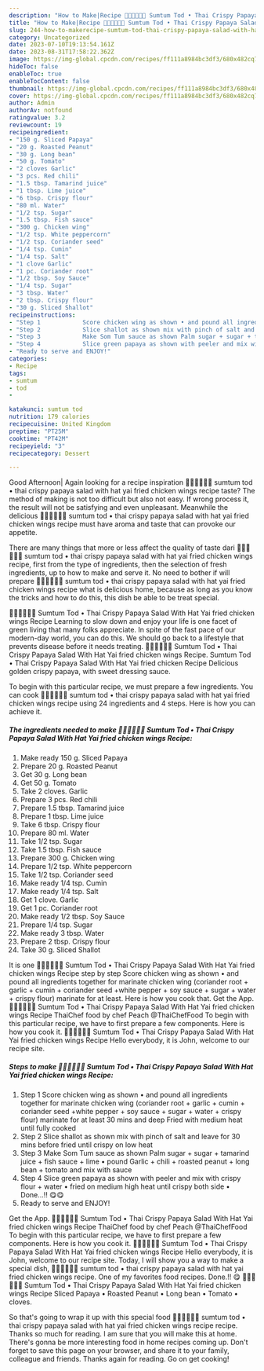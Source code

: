 ```yaml
---
description: "How to Make|Recipe 🧑🏽‍🍳🧑🏼‍🍳 Sumtum Tod • Thai Crispy Papaya Salad With Hat Yai fried chicken wings Recipe {That is Special"
title: "How to Make|Recipe 🧑🏽‍🍳🧑🏼‍🍳 Sumtum Tod • Thai Crispy Papaya Salad With Hat Yai fried chicken wings Recipe {That is Special"
slug: 244-how-to-makerecipe-sumtum-tod-thai-crispy-papaya-salad-with-hat-yai-fried-chicken-wings-recipe-that-is-special
category: Uncategorized
date: 2023-07-10T19:13:54.161Z
date: 2023-08-31T17:58:22.362Z
image: https://img-global.cpcdn.com/recipes/ff111a8984bc3df3/680x482cq70/sumtum-tod-thai-crispy-papaya-salad-with-hat-yai-fried-chicken-wings-recipe-recipe-main-photo.jpg
hideToc: false
enableToc: true
enableTocContent: false
thumbnail: https://img-global.cpcdn.com/recipes/ff111a8984bc3df3/680x482cq70/sumtum-tod-thai-crispy-papaya-salad-with-hat-yai-fried-chicken-wings-recipe-recipe-main-photo.jpg
cover: https://img-global.cpcdn.com/recipes/ff111a8984bc3df3/680x482cq70/sumtum-tod-thai-crispy-papaya-salad-with-hat-yai-fried-chicken-wings-recipe-recipe-main-photo.jpg
author: Admin
authorAv: notfound
ratingvalue: 3.2
reviewcount: 19
recipeingredient:
- "150 g. Sliced Papaya"
- "20 g. Roasted Peanut"
- "30 g. Long bean"
- "50 g. Tomato"
- "2 cloves Garlic"
- "3 pcs. Red chili"
- "1.5 tbsp. Tamarind juice"
- "1 tbsp. Lime juice"
- "6 tbsp. Crispy flour"
- "80 ml. Water"
- "1/2 tsp. Sugar"
- "1.5 tbsp. Fish sauce"
- "300 g. Chicken wing"
- "1/2 tsp. White peppercorn"
- "1/2 tsp. Coriander seed"
- "1/4 tsp. Cumin"
- "1/4 tsp. Salt"
- "1 clove Garlic"
- "1 pc. Coriander root"
- "1/2 tbsp. Soy Sauce"
- "1/4 tsp. Sugar"
- "3 tbsp. Water"
- "2 tbsp. Crispy flour"
- "30 g. Sliced Shallot"
recipeinstructions:
- "Step 1            Score chicken wing as shown • and pound all ingredients together for marinate chicken wing (coriander root + garlic + cumin + coriander seed +white pepper + soy sauce + sugar + water + crispy flour) marinate for at least 30 mins and deep Fried with medium heat until fully cooked"
- "Step 2            Slice shallot as shown mix with pinch of salt and leave for 30 mins before fried until crispy on low heat"
- "Step 3            Make Som Tum sauce as shown Palm sugar + sugar + tamarind juice + fish sauce + lime • pound Garlic + chili + roasted peanut + long bean + tomato and mix with sauce"
- "Step 4            Slice green papaya as shown with peeler and mix with crispy flour + water • fried on medium high heat until crispy both side • Done...!! 😋😋"
- "Ready to serve and ENJOY!"
categories:
- Recipe
tags:
- sumtum
- tod
- 

katakunci: sumtum tod  
nutrition: 179 calories
recipecuisine: United Kingdom
preptime: "PT25M"
cooktime: "PT42M"
recipeyield: "3"
recipecategory: Dessert

---
```



Good Afternoon| Again looking for a recipe inspiration 🧑🏽‍🍳🧑🏼‍🍳 sumtum tod • thai crispy papaya salad with hat yai fried chicken wings recipe taste? The method of making is not too difficult but also not easy. If wrong process it, the result will not be satisfying and even unpleasant. Meanwhile the delicious 🧑🏽‍🍳🧑🏼‍🍳 sumtum tod • thai crispy papaya salad with hat yai fried chicken wings recipe must have aroma and taste that can provoke our appetite.






There are many things that more or less affect the quality of taste dari 🧑🏽‍🍳🧑🏼‍🍳 sumtum tod • thai crispy papaya salad with hat yai fried chicken wings recipe, first from the type of ingredients, then the selection of fresh ingredients, up to how to make and serve it. No need to bother if will prepare 🧑🏽‍🍳🧑🏼‍🍳 sumtum tod • thai crispy papaya salad with hat yai fried chicken wings recipe what is delicious home, because as long as you know the tricks and how to do this, this dish be able to be treat special.


🧑🏽‍🍳🧑🏼‍🍳 Sumtum Tod • Thai Crispy Papaya Salad With Hat Yai fried chicken wings Recipe Learning to slow down and enjoy your life is one facet of green living that many folks appreciate. In spite of the fast pace of our modern-day world, you can do this. We should go back to a lifestyle that prevents disease before it needs treating. 🧑🏽‍🍳🧑🏼‍🍳 Sumtum Tod • Thai Crispy Papaya Salad With Hat Yai fried chicken wings Recipe. Sumtum Tod • Thai Crispy Papaya Salad With Hat Yai fried chicken Recipe Delicious golden crispy papaya, with sweet dressing sauce.


To begin with this particular recipe, we must prepare a few ingredients. You can cook 🧑🏽‍🍳🧑🏼‍🍳 sumtum tod • thai crispy papaya salad with hat yai fried chicken wings recipe using 24 ingredients and 4 steps. Here is how you can achieve it.

<!--inarticleads1-->

##### The ingredients needed to make 🧑🏽‍🍳🧑🏼‍🍳 Sumtum Tod • Thai Crispy Papaya Salad With Hat Yai fried chicken wings Recipe:

1. Make ready 150 g. Sliced Papaya
1. Prepare 20 g. Roasted Peanut
1. Get 30 g. Long bean
1. Get 50 g. Tomato
1. Take 2 cloves. Garlic
1. Prepare 3 pcs. Red chili
1. Prepare 1.5 tbsp. Tamarind juice
1. Prepare 1 tbsp. Lime juice
1. Take 6 tbsp. Crispy flour
1. Prepare 80 ml. Water
1. Take 1/2 tsp. Sugar
1. Take 1.5 tbsp. Fish sauce
1. Prepare 300 g. Chicken wing
1. Prepare 1/2 tsp. White peppercorn
1. Take 1/2 tsp. Coriander seed
1. Make ready 1/4 tsp. Cumin
1. Make ready 1/4 tsp. Salt
1. Get 1 clove. Garlic
1. Get 1 pc. Coriander root
1. Make ready 1/2 tbsp. Soy Sauce
1. Prepare 1/4 tsp. Sugar
1. Make ready 3 tbsp. Water
1. Prepare 2 tbsp. Crispy flour
1. Take 30 g. Sliced Shallot


It is one 🧑🏽‍🍳🧑🏼‍🍳 Sumtum Tod • Thai Crispy Papaya Salad With Hat Yai fried chicken wings Recipe step by step Score chicken wing as shown • and pound all ingredients together for marinate chicken wing (coriander root + garlic + cumin + coriander seed +white pepper + soy sauce + sugar + water + crispy flour) marinate for at least. Here is how you cook that. Get the App. 🧑🏽‍🍳🧑🏼‍🍳 Sumtum Tod • Thai Crispy Papaya Salad With Hat Yai fried chicken wings Recipe ThaiChef food by chef Peach @ThaiChefFood To begin with this particular recipe, we have to first prepare a few components. Here is how you cook it. 🧑🏽‍🍳🧑🏼‍🍳 Sumtum Tod • Thai Crispy Papaya Salad With Hat Yai fried chicken wings Recipe Hello everybody, it is John, welcome to our recipe site. 

<!--inarticleads2-->

##### Steps to make 🧑🏽‍🍳🧑🏼‍🍳 Sumtum Tod • Thai Crispy Papaya Salad With Hat Yai fried chicken wings Recipe:

1. Step 1            Score chicken wing as shown • and pound all ingredients together for marinate chicken wing (coriander root + garlic + cumin + coriander seed +white pepper + soy sauce + sugar + water + crispy flour) marinate for at least 30 mins and deep Fried with medium heat until fully cooked
1. Step 2            Slice shallot as shown mix with pinch of salt and leave for 30 mins before fried until crispy on low heat
1. Step 3            Make Som Tum sauce as shown Palm sugar + sugar + tamarind juice + fish sauce + lime • pound Garlic + chili + roasted peanut + long bean + tomato and mix with sauce
1. Step 4            Slice green papaya as shown with peeler and mix with crispy flour + water • fried on medium high heat until crispy both side • Done...!! 😋😋
1. Ready to serve and ENJOY!

Get the App. 🧑🏽‍🍳🧑🏼‍🍳 Sumtum Tod • Thai Crispy Papaya Salad With Hat Yai fried chicken wings Recipe ThaiChef food by chef Peach @ThaiChefFood To begin with this particular recipe, we have to first prepare a few components. Here is how you cook it. 🧑🏽‍🍳🧑🏼‍🍳 Sumtum Tod • Thai Crispy Papaya Salad With Hat Yai fried chicken wings Recipe Hello everybody, it is John, welcome to our recipe site. Today, I will show you a way to make a special dish, 🧑🏽‍🍳🧑🏼‍🍳 sumtum tod • thai crispy papaya salad with hat yai fried chicken wings recipe. One of my favorites food recipes. Done.!! 😋 🧑🏽‍🍳🧑🏼‍🍳 Sumtum Tod • Thai Crispy Papaya Salad With Hat Yai fried chicken wings Recipe Sliced Papaya • Roasted Peanut • Long bean • Tomato • cloves. 

So that's going to wrap it up with this special food 🧑🏽‍🍳🧑🏼‍🍳 sumtum tod • thai crispy papaya salad with hat yai fried chicken wings recipe recipe. Thanks so much for reading. I am sure that you will make this at home. There's gonna be more interesting food in home recipes coming up. Don't forget to save this page on your browser, and share it to your family, colleague and friends. Thanks again for reading. Go on get cooking!
